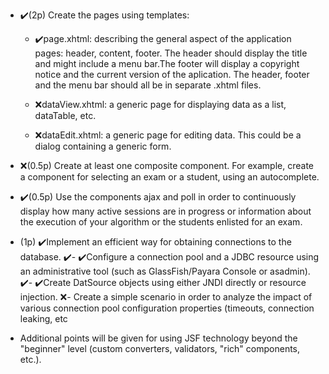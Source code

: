 
- ✔️(2p) Create the pages using templates:
	-  ✔️page.xhtml: describing the general aspect of the application pages: header, content, footer. The header should display the title and might include a menu bar.The footer will display a copyright notice and the current version of the aplication. The header, footer and the menu bar should all be in separate .xhtml files.

	- ❌dataView.xhtml: a generic page for displaying data as a list, dataTable, etc.

	- ❌dataEdit.xhtml: a generic page for editing data. This could be a dialog containing a generic form.

- ❌(0.5p) Create at least one composite component. For example, create a component for selecting an exam or a student, using an autocomplete.
- ✔️(0.5p) Use the components ajax and poll in order to continuously display how many active sessions are in progress or information about the execution of your algorithm or the students enlisted for an exam.
- (1p) ✔️Implement an efficient way for obtaining connections to the database.
	✔️-  ✔️Configure a connection pool and a JDBC resource using an administrative tool (such as GlassFish/Payara Console or asadmin).
	✔️-  ✔️Create DatSource objects using either JNDI directly or resource injection.
	❌-  Create a simple scenario in order to analyze the impact of various connection pool configuration properties (timeouts, connection leaking, etc

- Additional points will be given for using JSF technology beyond the "beginner" level (custom converters, validators, "rich" components, etc.).
